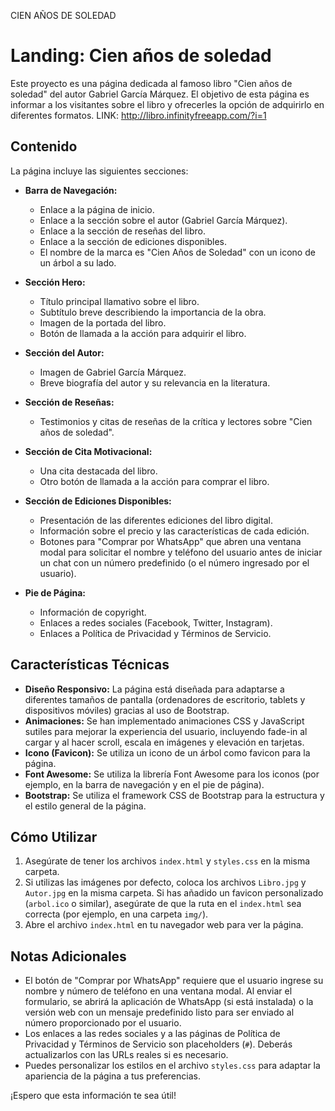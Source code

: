 CIEN AÑOS DE SOLEDAD
# Landing: Cien años de soledad

Este proyecto es una página dedicada al famoso libro "Cien años de soledad" del autor Gabriel García Márquez. El objetivo de esta página es informar a los visitantes sobre el libro y ofrecerles la opción de adquirirlo en diferentes formatos. LINK: http://libro.infinityfreeapp.com/?i=1

## Contenido

La página incluye las siguientes secciones:

* **Barra de Navegación:**
    * Enlace a la página de inicio.
    * Enlace a la sección sobre el autor (Gabriel García Márquez).
    * Enlace a la sección de reseñas del libro.
    * Enlace a la sección de ediciones disponibles.
    * El nombre de la marca es "Cien Años de Soledad" con un icono de un árbol a su lado.

* **Sección Hero:**
    * Título principal llamativo sobre el libro.
    * Subtítulo breve describiendo la importancia de la obra.
    * Imagen de la portada del libro.
    * Botón de llamada a la acción para adquirir el libro.

* **Sección del Autor:**
    * Imagen de Gabriel García Márquez.
    * Breve biografía del autor y su relevancia en la literatura.

* **Sección de Reseñas:**
    * Testimonios y citas de reseñas de la crítica y lectores sobre "Cien años de soledad".

* **Sección de Cita Motivacional:**
    * Una cita destacada del libro.
    * Otro botón de llamada a la acción para comprar el libro.

* **Sección de Ediciones Disponibles:**
    * Presentación de las diferentes ediciones del libro digital.
    * Información sobre el precio y las características de cada edición.
    * Botones para "Comprar por WhatsApp" que abren una ventana modal para solicitar el nombre y teléfono del usuario antes de iniciar un chat con un número predefinido (o el número ingresado por el usuario).

* **Pie de Página:**
    * Información de copyright.
    * Enlaces a redes sociales (Facebook, Twitter, Instagram).
    * Enlaces a Política de Privacidad y Términos de Servicio.

## Características Técnicas

* **Diseño Responsivo:** La página está diseñada para adaptarse a diferentes tamaños de pantalla (ordenadores de escritorio, tablets y dispositivos móviles) gracias al uso de Bootstrap.
* **Animaciones:** Se han implementado animaciones CSS y JavaScript sutiles para mejorar la experiencia del usuario, incluyendo fade-in al cargar y al hacer scroll, escala en imágenes y elevación en tarjetas.
* **Icono (Favicon):** Se utiliza un icono de un árbol como favicon para la página.
* **Font Awesome:** Se utiliza la librería Font Awesome para los iconos (por ejemplo, en la barra de navegación y en el pie de página).
* **Bootstrap:** Se utiliza el framework CSS de Bootstrap para la estructura y el estilo general de la página.

## Cómo Utilizar

1.  Asegúrate de tener los archivos `index.html` y `styles.css` en la misma carpeta.
2.  Si utilizas las imágenes por defecto, coloca los archivos `Libro.jpg` y `Autor.jpg` en la misma carpeta. Si has añadido un favicon personalizado (`arbol.ico` o similar), asegúrate de que la ruta en el `index.html` sea correcta (por ejemplo, en una carpeta `img/`).
3.  Abre el archivo `index.html` en tu navegador web para ver la página.

## Notas Adicionales

* El botón de "Comprar por WhatsApp" requiere que el usuario ingrese su nombre y número de teléfono en una ventana modal. Al enviar el formulario, se abrirá la aplicación de WhatsApp (si está instalada) o la versión web con un mensaje predefinido listo para ser enviado al número proporcionado por el usuario.
* Los enlaces a las redes sociales y a las páginas de Política de Privacidad y Términos de Servicio son placeholders (`#`). Deberás actualizarlos con las URLs reales si es necesario.
* Puedes personalizar los estilos en el archivo `styles.css` para adaptar la apariencia de la página a tus preferencias.

¡Espero que esta información te sea útil!
